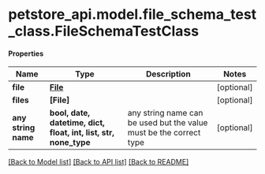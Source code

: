 # petstore_api.model.file_schema_test_class.FileSchemaTestClass

#### Properties
Name | Type | Description | Notes
------------ | ------------- | ------------- | -------------
**file** | [**File**](File.md) |  | [optional] 
**files** | **[File]** |  | [optional] 
**any string name** | **bool, date, datetime, dict, float, int, list, str, none_type** | any string name can be used but the value must be the correct type | [optional]

[[Back to Model list]](../../README.md#documentation-for-models) [[Back to API list]](../../README.md#documentation-for-api-endpoints) [[Back to README]](../../README.md)

